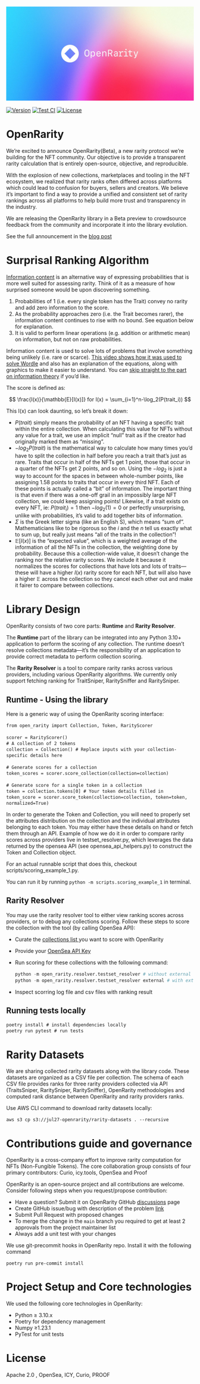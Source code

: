 ![OpenRarity](img/OR_Github_banner.jpg)

[![Version][version-badge]][version-link]
[![Test CI][ci-badge]][ci-link]
[![License][license-badge]][license-link]


# OpenRarity

We’re excited to announce OpenRarity(Beta), a new rarity protocol we’re building for the NFT community. Our objective is to provide a transparent rarity calculation that is entirely open-source, objective, and reproducible.

With the explosion of new collections, marketplaces and tooling in the NFT ecosystem, we realized that rarity ranks often differed across platforms which could lead to confusion for buyers, sellers and creators. We believe it’s important to find a way to provide a unified and consistent set of rarity rankings across all platforms to help build more trust and transparency in the industry.

We are releasing the OpenRarity library in a Beta preview to crowdsource feedback from the community and incorporate it into the library evolution.

See the full announcement in the [blog post](https://mirror.xyz/openrarity.eth/LUoJnybWuNYedIQHD6RRdX1SS9MiowdI6a69X-lefGM)

# Surprisal Ranking Algorithm

[Information content](https://en.wikipedia.org/wiki/Information_content) is an alternative way of expressing probabilities that is more well suited for assessing rarity. Think of it as a measure of how surprised someone would be upon discovering something.

1. Probabilities of 1 (i.e. every single token has the Trait) convey no rarity and add zero information to the score.
2. As the probability approaches zero (i.e. the Trait becomes rarer), the information content continues to rise with no bound. See equation below for explanation.
3. It is valid to perform linear operations (e.g. addition or arithmetic mean) on information, but not on raw probabilities.

Information content is used to solve lots of problems that involve something being unlikely (i.e. rare or scarce). [This video shows how it was used to solve Wordle](https://www.youtube.com/watch?v=v68zYyaEmEA) and also has an explanation of the equations, along with graphics to make it easier to understand. You can [skip straight to the part on information theory](https://youtu.be/v68zYyaEmEA?t=485) if you’d like.

The score is defined as:

$$
\frac{I(x)}{\mathbb{E}[I(x)]}  for  I(x) = \sum_{i=1}^n-\log_2(P(trait_i))
$$

This I(x) can look daunting, so let’s break it down:

- $P(trait)$ simply means the probability of an NFT having a specific trait within the entire collection. When calculating this value for NFTs without any value for a trait, we use an implicit “null” trait as if the creator had originally marked them as “missing”.
- $-log_2P(trait)$ is the mathematical way to calculate how many times you’d have to split the collection in half before you reach a trait that’s just as rare. Traits that occur in half of the NFTs get 1 point, those that occur in a quarter of the NFTs get 2 points, and so on. Using the $-log_2$ is just a way to account for the spaces in between whole-number points, like assigning 1.58 points to traits that occur in every third NFT. Each of these points is actually called a “bit” of information.
The important thing is that even if there was a one-off grail in an impossibly large NFT collection, we could keep assigning points! Likewise, if a trait exists on every NFT, ie: $P(trait_i)=1$ then $-log_2(1) = 0$ or perfectly unsurprising, unlike with probabilities, it’s valid to add together bits of information.
- $\Sigma$ is the Greek letter sigma (like an English S), which means “sum of”. Mathematicians like to be rigorous so the $i$ and the $n$ tell us exactly what to sum up, but really just means “all of the traits in the collection”!
- $\mathbb{E}[I(x)]$ is the “expected value”, which is a weighted average of the information of all the NFTs in the collection, the weighting done by probability. Because this a collection-wide value, it doesn’t change the ranking nor the relative rarity scores. We include it because it normalizes the scores for collections that have lots and lots of traits—these will have a higher $I(x)$ rarity score for each NFT, but will also have a higher $\mathbb{E}$ across the collection so they cancel each other out and make it fairer to compare between collections.

# Library Design
OpenRarity consists of two core parts: **Runtime** and **Rarity Resolver**.

The **Runtime** part of the library can be integrated into any Python 3.10+ application to perform the scoring of any collection. The runtime doesn’t resolve collections metadata—it’s the responsibility of an application to provide correct metadata to perform collection scoring.

The **Rarity Resolver** is a tool to compare rarity ranks across various providers,
including various OpenRarity algorithms. We currently only support fetching ranking for
TraitSniper, RaritySniffer and RaritySniper.

## Runtime - Using the library
Here is a generic way of using the OpenRarity scoring interface:
```
from open_rarity import Collection, Token, RarityScorer

scorer = RarityScorer()
# A collection of 2 tokens
collection = Collection() # Replace inputs with your collection-specific details here

# Generate scores for a collection
token_scores = scorer.score_collection(collection=collection)

# Generate score for a single token in a collection
token = collection.tokens[0] # Your token details filled in
token_score = scorer.score_token(collection=collection, token=token, normalized=True)
```

In order to generate the Token and Collection, you will need to properly set the attributes distribution on the collection and the individual attributes belonging to each token. You may either have these details on hand or fetch them through an API. Example of how we do it in order to compare rarity scores across providers live in testset_resolver.py, which leverages the data returned by the opensea API (see opensea_api_helpers.py) to construct the Token and Collection object.

For an actual runnable script that does this, checkout scripts/scoring_example_1.py.

You can run it by running `python -m scripts.scoring_example_1` in terminal.


## Rarity Resolver
You may use the rarity resolver tool to either view ranking scores across providers, or to debug any collections scoring. Follow these steps to score the collection with the tool (by calling OpenSea API):

- Curate the <a href="https://github.com/ProjectOpenSea/open-rarity/blob/main/open_rarity/data/test_collections.json" title=“Collections>collections list </a> you want to score with OpenRarity
- Provide your <a href="https://github.com/ProjectOpenSea/open-rarity/blob/main/open_rarity/resolver/opensea_api_helpers.py#L20"> OpenSea API Key </a>
- Run scoring for these collections with the following command:

    ```python
    python -m open_rarity.resolver.testset_resolver # without external rarity resolution
    python -m open_rarity.resolver.testset_resolver external # with external rarity resolution
    ```
- Inspect scorring log file and csv files with ranking result

## Running tests locally

```
poetry install # install dependencies locally
poetry run pytest # run tests
```

# Rarity Datasets

We are sharing collected rarity datasets along with the library code. These datasets are organized as a CSV file per collection. The schema of each CSV file provides ranks for three rarity providers collected via API (TraitsSniper, RaritySniper, RaritySniffer), OpenRarity methodologies and computed rank distance between OpenRarity and rarity providers ranks.

Use AWS CLI command to download rarity datasets locally:

```
aws s3 cp s3://jul27-openrarity/rarity-datasets . --recursive
```

# Contributions guide and governance

OpenRarity is a cross-company effort to improve rarity computation for NFTs (Non-Fungible Tokens). The core collaboration group consists of four primary contributors: Curio, icy.tools, OpenSea and Proof

OpenRarity is an open-source project and all contributions are welcome. Consider following steps when you request/propose contribution:

- Have a question? Submit it on OpenRarity GitHub  [discussions](https://github.com/ProjectOpenSea/open-rarity/discussions) page
- Create GitHub issue/bug with description of the problem [link](https://github.com/ProjectOpenSea/open-rarity/issues/new?assignees=impreso&labels=bug&template=bug_report.md&title=)
- Submit Pull Request with proposed changes
- To merge the change in the `main` branch you required to get at least 2 approvals from the project maintainer list
- Always add a unit test with your changes

We use git-precommit hooks in OpenRarity repo. Install it with the following command
```
poetry run pre-commit install
```

# Project Setup and Core technologies

We used the following core technologies in OpenRarity:

- Python ≥ 3.10.x
- Poetry for dependency management
- Numpy ≥1.23.1
- PyTest for unit tests

# License

Apache 2.0 , OpenSea, ICY, Curio, PROOF



[license-badge]: https://img.shields.io/github/license/ProjectOpenSea/open-rarity
[license-link]: https://github.com/ProjectOpenSea/open-rarity/blob/main/LICENSE
[ci-badge]: https://github.com/ProjectOpenSea/open-rarity/actions/workflows/tests.yaml/badge.svg
[ci-link]: https://github.com/ProjectOpenSea/open-rarity/actions/workflows/tests.yaml
[version-badge]: https://img.shields.io/github/v/release/ProjectOpenSea/open-rarity
[version-link]: https://github.com/ProjectOpenSea/open-rarity/releases?display_name=tag
